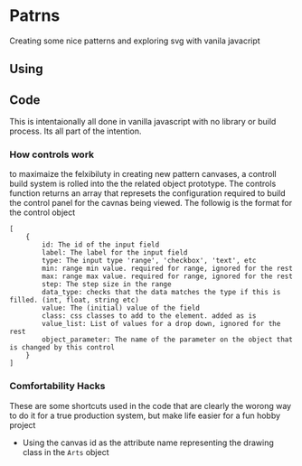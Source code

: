 # Patrns
Creating some nice patterns and exploring svg with vanila javacript

## Using

## Code
This is intentaionally all done in vanilla javascript with no library or build process. Its all part of the intention.

### How controls work
to maximaize the felxibiluty in creating new pattern canvases, a controll build system is rolled into the the related object prototype. The controls function returns an array that represets the configuration required to build the control panel for the cavnas being viewed. The followig is the format for the control object
````
[
    {
        id: The id of the input field
        label: The label for the input field
        type: The input type 'range', 'checkbox', 'text', etc
        min: range min value. required for range, ignored for the rest
        max: range max value. required for range, ignored for the rest
        step: The step size in the range
        data_type: checks that the data matches the type if this is filled. (int, float, string etc)
        value: The (initial) value of the field
        class: css classes to add to the element. added as is
        value_list: List of values for a drop down, ignored for the rest
        object_parameter: The name of the parameter on the object that is changed by this control
    }
]
````

### Comfortability Hacks
These are some shortcuts used in the code that are clearly the worong way to do it for a true production system, but make life easier for a fun hobby project

- Using the canvas id as the attribute name representing the drawing class in the `Arts` object
